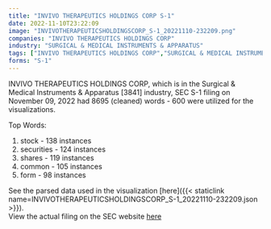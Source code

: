 ```yaml
---
title: "INVIVO THERAPEUTICS HOLDINGS CORP S-1"
date: 2022-11-10T23:22:09
image: "INVIVOTHERAPEUTICSHOLDINGSCORP_S-1_20221110-232209.png"
companies: "INVIVO THERAPEUTICS HOLDINGS CORP"
industry: "SURGICAL & MEDICAL INSTRUMENTS & APPARATUS"
tags: ["INVIVO THERAPEUTICS HOLDINGS CORP","SURGICAL & MEDICAL INSTRUMENTS & APPARATUS","11-09-2022","S-1"]
forms: "S-1"
---
```

INVIVO THERAPEUTICS HOLDINGS CORP, which is in the Surgical & Medical Instruments & Apparatus [3841] industry, SEC S-1 filing on November 09, 2022 had 8695 (cleaned) words - 600 were utilized for the visualizations.

Top Words:
1. stock - 138 instances
2. securities - 124 instances
3. shares - 119 instances
4. common - 105 instances
5. form - 98 instances


See the parsed data used in the visualization [here]({{< staticlink name=INVIVOTHERAPEUTICSHOLDINGSCORP_S-1_20221110-232209.json >}}).  
View the actual filing on the SEC website [here](https://www.sec.gov/Archives/edgar/data/1292519/0001104659-22-116043.txt)